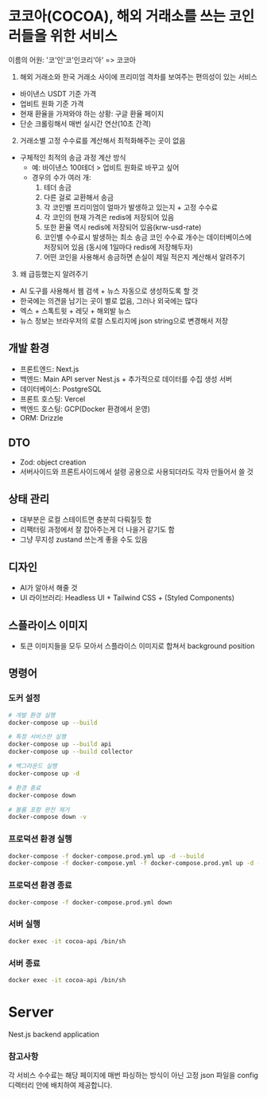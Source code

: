 # 코코아(COCOA), 해외 거래소를 쓰는 코인러들을 위한 서비스

이름의 어원: '코'인'코'인코리'아' => 코코아

1. 해외 거래소와 한국 거래소 사이에 프리미엄 격차를 보여주는 편의성이 있는 서비스

- 바이낸스 USDT 기준 가격
- 업비트 원화 기준 가격
- 현재 환율을 가져와야 하는 상황: 구글 환율 페이지
- 단순 크롤링해서 매번 실시간 연산(10초 간격)

2. 거래소별 고정 수수료를 계산해서 최적화해주는 곳이 없음

- 구체적인 최적의 송금 과정 계산 방식
  - 예: 바이낸스 100테더 > 업비트 원화로 바꾸고 싶어
  - 경우의 수가 여러 개:
    1. 테더 송금
    2. 다른 걸로 교환해서 송금
    3. 각 코인별 프리미엄이 얼마가 발생하고 있는지 + 고정 수수료
    4. 각 코인의 현재 가격은 redis에 저장되어 있음
    5. 또한 환율 역시 redis에 저장되어 있음(krw-usd-rate)
    6. 코인별 수수료시 발생하는 최소 송금 코인 수수료 개수는 데이터베이스에 저장되어 있음
       (동시에 1일마다 redis에 저장해두자)
    7. 어떤 코인을 사용해서 송금하면 손실이 제일 적은지 계산해서 알려주기

3. 왜 급등했는지 알려주기

- AI 도구를 사용해서 웹 검색 + 뉴스 자동으로 생성하도록 할 것
- 한국에는 의견을 남기는 곳이 별로 없음, 그러나 외국에는 많다
- 엑스 + 스톡트윗 + 레딧 + 해외발 뉴스
- 뉴스 정보는 브라우저의 로컬 스토리지에 json string으로 변경해서 저장

## 개발 환경

- 프론트엔드: Next.js
- 백엔드: Main API server Nest.js + 추가적으로 데이터를 수집 생성 서버
- 데이터베이스: PostgreSQL
- 프론트 호스팅: Vercel
- 백엔드 호스팅: GCP(Docker 환경에서 운영)
- ORM: Drizzle

## DTO

- Zod: object creation
- 서버사이드와 프론트사이드에서 설령 공용으로 사용되더라도 각자 만들어서 쓸 것

## 상태 관리

- 대부분은 로컬 스테이트면 충분히 다뤄질듯 함
- 리팩터링 과정에서 잘 잡아주는게 더 나을거 같기도 함
- 그냥 무지성 zustand 쓰는게 좋을 수도 있음

## 디자인

- AI가 알아서 해줄 것
- UI 라이브러리: Headless UI + Tailwind CSS + (Styled Components)

## 스플라이스 이미지

- 토큰 이미지들을 모두 모아서 스플라이스 이미지로 합쳐서 background position

## 명령어

### 도커 설정

```bash
# 개발 환경 실행
docker-compose up --build

# 특정 서비스만 실행
docker-compose up --build api
docker-compose up --build collector

# 백그라운드 실행
docker-compose up -d

# 환경 종료
docker-compose down

# 볼륨 포함 완전 제거
docker-compose down -v
```

### 프로덕션 환경 실행

```bash
docker-compose -f docker-compose.prod.yml up -d --build
docker-compose -f docker-compose.yml -f docker-compose.prod.yml up -d --build api
```

### 프로덕션 환경 종료

```bash
docker-compose -f docker-compose.prod.yml down
```

### 서버 실행

```bash
docker exec -it cocoa-api /bin/sh
```

### 서버 종료

```bash
docker exec -it cocoa-api /bin/sh
```

# Server

Nest.js backend application

### 참고사항

각 서비스 수수료는 해당 페이지에 매번 파싱하는 방식이 아닌 고정 json 파일을 config 디렉터리 안에 배치하여 제공합니다.
